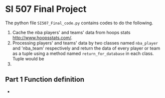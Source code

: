 # SI 507 Final Project

The python file `SI507_Final_code.py` contains codes to do the following.
  1. Cache the nba players' and teams' data from hoops stats http://www.hoopsstats.com/.
  2. Processing players' and teams' data by two classes named `nba_player` and 'nba_team' respectively and return the data of every player      or team as a tuple using a method named `return_for_database` in each class. Tuple would be  
  3. 


## Part 1 Function definition

* 
